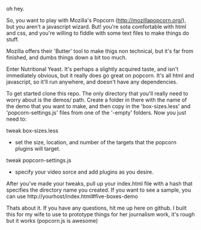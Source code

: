 oh hey.

So, you want to play with Mozilla's Popcorn (http://mozillapopcorn.org/), but you aren't a javascript wizard. But! you're sota comfortable with html and css, and you're willing to fiddle with some text files to make things do stuff.

Mozilla offers their 'Butter' tool to make thigs non technical, but it's far from finished, and dumbs things down a bit too much.

Enter Nutritional Yeast.  It's perhaps a slightly acquired taste, and isn't immediately obvious, but it really does go great on popcorn.  It's all html and javascript, so it'll run anywhere, and doesn't have any dependencies.

To get started clone this repo. The only directory that you'll really need to worry about is the demos/ path.  Create a folder in there with the name of the demo that you want to make, and then copy in the 'box-sizes.less' and 'popcorn-settings.js' files from one of the '-empty' folders.  Now you just need to:

tweak box-sizes.less
- set the size, location, and number of the targets that the popcorn plugins will target.

tweak popcorn-settings.js
- specify your video sorce and add plugins as you desire.

After you've made your tweaks, pull up your index.html file with a hash that specifies the directory name you created.  If you want to see a sample, you can use http://yourhost/index.html#five-boxes-demo

Thats about it.  If you have any questions, hit me up here on github.  I built this for my wife to use to prototype things for her journalism work, it's rough but it works (popcorn.js is awesome)

